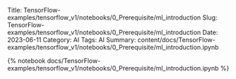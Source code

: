 Title: TensorFlow-examples/tensorflow_v1/notebooks/0_Prerequisite/ml_introduction
Slug: TensorFlow-examples/tensorflow_v1/notebooks/0_Prerequisite/ml_introduction
Date: 2023-06-11
Category: AI
Tags: AI
Summary: content/docs/TensorFlow-examples/tensorflow_v1/notebooks/0_Prerequisite/ml_introduction.ipynb

{% notebook docs/TensorFlow-examples/tensorflow_v1/notebooks/0_Prerequisite/ml_introduction.ipynb %}